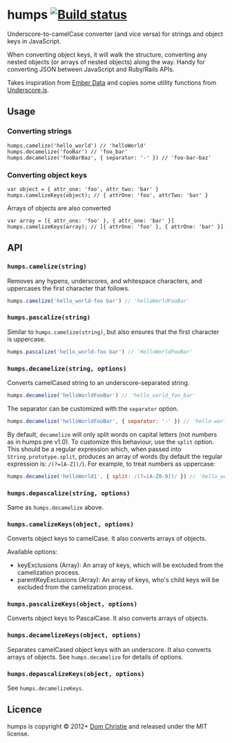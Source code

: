 humps [![Build status](https://secure.travis-ci.org/domchristie/humps.png)](http://travis-ci.org/#!/domchristie/humps)
=====

Underscore-to-camelCase converter (and vice versa) for strings and object keys in JavaScript.

When converting object keys, it will walk the structure, converting any nested objects (or arrays of nested objects) along the way. Handy for converting JSON between JavaScript and Ruby/Rails APIs.

Takes inspiration from [Ember Data](https://github.com/emberjs/data) and copies some utility functions from [Underscore.js](http://underscorejs.org/).

Usage
-----

### Converting strings

    humps.camelize('hello_world') // 'helloWorld'
    humps.decamelize('fooBar') // 'foo_bar'
    humps.decamelize('fooBarBaz', { separator: '-' }) // 'foo-bar-baz'

### Converting object keys

    var object = { attr_one: 'foo', attr_two: 'bar' }
    humps.camelizeKeys(object); // { attrOne: 'foo', attrTwo: 'bar' }

Arrays of objects are also converted

    var array = [{ attr_one: 'foo' }, { attr_one: 'bar' }]
    humps.camelizeKeys(array); // [{ attrOne: 'foo' }, { attrOne: 'bar' }]

API
---

### `humps.camelize(string)`

Removes any hypens, underscores, and whitespace characters, and uppercases the first character that follows.

```javascript
humps.camelize('hello_world-foo bar') // 'helloWorldFooBar'
```

### `humps.pascalize(string)`

Similar to `humps.camelize(string)`, but also ensures that the first character is uppercase.

```javascript
humps.pascalize('hello_world-foo bar') // 'HelloWorldFooBar'
```

### `humps.decamelize(string, options)`

Converts camelCased string to an underscore-separated string.

```javascript
humps.decamelize('helloWorldFooBar') // 'hello_world_foo_bar'
```

The separator can be customized with the `separator` option.

```javascript
humps.decamelize('helloWorldFooBar', { separator: '-' }) // 'hello-world-foo-bar'
```

By default, `decamelize` will only split words on capital letters (not numbers as in humps pre v1.0). To customize this behaviour, use the `split` option. This should be a regular expression which, when passed into `String.prototype.split`, produces an array of words (by default the regular expression is: `/(?=[A-Z])/`). For example, to treat numbers as uppercase:

```javascript
humps.decamelize('helloWorld1', { split: /(?=[A-Z0-9])/ }) // 'hello_world_1'
```

### `humps.depascalize(string, options)`

Same as `humps.decamelize` above.

### `humps.camelizeKeys(object, options)`

Converts object keys to camelCase. It also converts arrays of objects.

Available options:
  - keyExclusions (Array): An array of keys, which will be excluded from the camelization process.
  - parentKeyExclusions (Array): An array of keys, who's child keys will be excluded from the camelization process.

### `humps.pascalizeKeys(object, options)`

Converts object keys to PascalCase. It also converts arrays of objects.

### `humps.decamelizeKeys(object, options)`

Separates camelCased object keys with an underscore. It also converts arrays of objects. See `humps.decamelize` for details of options.

### `humps.depascalizeKeys(object, options)`

See `humps.decamelizeKeys`.

Licence
-------
humps is copyright &copy; 2012+ [Dom Christie](http://domchristie.co.uk) and released under the MIT license.